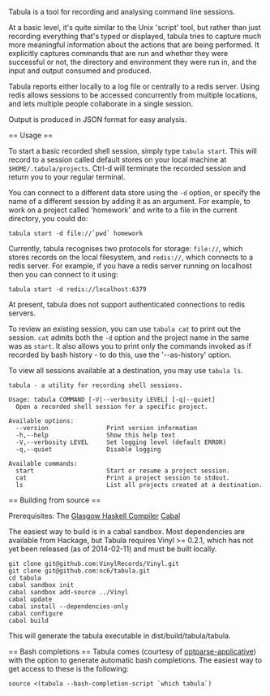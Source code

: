 Tabula is a tool for recording and analysing command line sessions. 

At a basic level, it's quite similar to the Unix 'script' tool, but rather than just recording everything that's typed or displayed, tabula tries to capture much more meaningful information about the actions that are being performed. It explicitly captures commands that are run and whether they were successful or not, the directory and environment they were run in, and the input and output consumed and produced.

Tabula reports either locally to a log file or centrally to a redis server. Using redis allows sessions to be accessed concurrently from multiple locations, and lets multiple people collaborate in a single session.

Output is produced in JSON format for easy analysis.

== Usage ==

To start a basic recorded shell session, simply type `tabula start`. This will record to a session called default stores on your local machine at `$HOME/.tabula/projects`. Ctrl-d will terminate the recorded session and return you to your regular terminal.

You can connect to a different data store using the `-d` option, or specify the name of a different session by adding it as an argument. For example, to work on a project called 'homework' and write to a file in the current directory, you could do:

    tabula start -d file://`pwd` homework

Currently, tabula recognises two protocols for storage: `file://`, which stores records on the local filesystem, and `redis://`, which connects to a redis server. For example, if you have a redis server running on localhost then you can connect to it using:

    tabula start -d redis://localhost:6379

At present, tabula does not support authenticated connections to redis servers.

To review an existing session, you can use `tabula cat` to print out the session. `cat` admits both the `-d` option and the project name in the same was as `start`. It also allows you to print only the commands invoked as if recorded by bash history - to do this, use the '--as-history' option.

To view all sessions available at a destination, you may use `tabula ls`.

```
tabula - a utility for recording shell sessions.

Usage: tabula COMMAND [-V|--verbosity LEVEL] [-q|--quiet]
  Open a recorded shell session for a specific project.

Available options:
  --version                Print version information
  -h,--help                Show this help text
  -V,--verbosity LEVEL     Set logging level (default ERROR)
  -q,--quiet               Disable logging

Available commands:
  start                    Start or resume a project session.
  cat                      Print a project session to stdout.
  ls                       List all projects created at a destination.
```

== Building from source ==

Prerequisites:
The [Glasgow Haskell Compiler](https://www.haskell.org/ghc/)
[Cabal](http://www.haskell.org/cabal/)

The easiest way to build is in a cabal sandbox. Most dependencies are available from Hackage, but Tabula requires Vinyl >= 0.2.1, which has not yet been released (as of 2014-02-11) and must be built locally.

```
git clone git@github.com:VinylRecords/Vinyl.git
git clone git@github.com:nc6/tabula.git
cd tabula
cabal sandbox init
cabal sandbox add-source ../Vinyl
cabal update
cabal install --dependencies-only
cabal configure
cabal build
```

This will generate the tabula executable in dist/build/tabula/tabula.

== Bash completions ==
Tabula comes (courtesy of [optparse-applicative](http://hackage.haskell.org/package/optparse-applicative)) with the option to generate automatic bash completions. The easiest way to get access to these is the following:

    source <(tabula --bash-completion-script `which tabula`)
